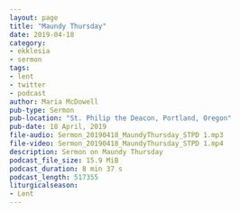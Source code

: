 ```yaml
---
layout: page
title: "Maundy Thursday"
date: 2019-04-18
category:
- ekklesia
- sermon
tags:
- lent
- twitter
- podcast
author: Maria McDowell
pub-type: Sermon
pub-location: "St. Philip the Deacon, Portland, Oregon"
pub-date: 18 April, 2019
file-audio: Sermon_20190418_MaundyThursday_STPD 1.mp3
file-video: Sermon_20190418_MaundyThursday_STPD 1.mp4
description: Sermon on Maundy Thursday
podcast_file_size: 15.9 MiB
podcast_duration: 8 min 37 s
podcast_length: 517355
liturgicalseason:
- Lent
---
```

